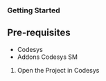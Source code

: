 ### Getting Started

## Pre-requisites

- Codesys
- Addons Codesys SM

1. Open the Project in Codesys
